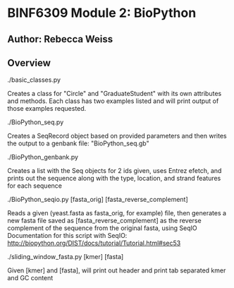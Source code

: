 # BINF6309 Module 2: BioPython

## Author: Rebecca Weiss 

## Overview
./basic_classes.py

Creates a class for "Circle" and "GraduateStudent" with its own attributes and methods. Each class has two examples
listed and will print output of those examples requested.


./BioPython_seq.py 

Creates a SeqRecord object based on provided parameters and then writes the output to a genbank file: "BioPython_seq.gb"


./BioPython_genbank.py

Creates a list with the Seq objects for 2 ids given, uses Entrez efetch, and prints out the sequence along with the type, 
location, and strand features for each sequence


./BioPython_seqio.py [fasta_orig] [fasta_reverse_complement] 

Reads a given (yeast.fasta as fasta_orig, for example) file, then generates a new fasta file saved as 
[fasta_reverse_complement] as the reverse complement of the sequence from the original fasta, using SeqIO
Documentation for this script with SeqIO: http://biopython.org/DIST/docs/tutorial/Tutorial.html#sec53


./sliding_window_fasta.py [kmer] [fasta]

Given [kmer] and [fasta], will print out header and print tab separated kmer and GC content 

